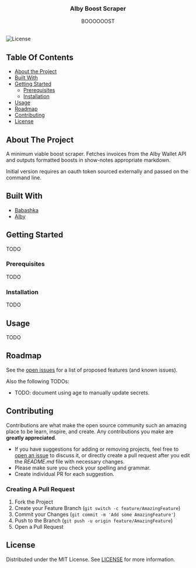 <br/>
<p align="center">
  <h3 align="center">Alby Boost Scraper</h3>

  <p align="center">
    BOOOOOOST
    <br/>
    <br/>
  </p>
</p>

![License](https://img.shields.io/github/license/noblepayne/alby-boost-scraper) 

## Table Of Contents

* [About the Project](#about-the-project)
* [Built With](#built-with)
* [Getting Started](#getting-started)
  * [Prerequisites](#prerequisites)
  * [Installation](#installation)
* [Usage](#usage)
* [Roadmap](#roadmap)
* [Contributing](#contributing)
* [License](#license)

## About The Project

A minimum viable boost scraper. Fetches invoices from the Alby Wallet API and outputs formatted boosts in show-notes appropriate markdown. 

Initial version requires an oauth token sourced externally and passed on the command line. 

## Built With

* [Babashka](https://babashka.org)
* [Alby](https://getalby.com)

## Getting Started

TODO

### Prerequisites

TODO

### Installation

TODO

## Usage

TODO

## Roadmap

See the [open issues](https://github.com/noblepayne/alby-boost-scraper/issues) for a list of proposed features (and known issues).

Also the following TODOs:
- TODO: document using age to manually update secrets.

## Contributing

Contributions are what make the open source community such an amazing place to be learn, inspire, and create. Any contributions you make are **greatly appreciated**.
* If you have suggestions for adding or removing projects, feel free to [open an issue](https://github.com/noblepayne/alby-boost-scraper/issues/new) to discuss it, or directly create a pull request after you edit the *README.md* file with necessary changes.
* Please make sure you check your spelling and grammar.
* Create individual PR for each suggestion.

### Creating A Pull Request

1. Fork the Project
2. Create your Feature Branch (`git switch -c feature/AmazingFeature`)
3. Commit your Changes (`git commit -m 'Add some AmazingFeature'`)
4. Push to the Branch (`git push -u origin feature/AmazingFeature`)
5. Open a Pull Request

## License

Distributed under the MIT License. See [LICENSE](https://github.com/noblepayne/alby-boost-scraper/blob/main/LICENSE.md) for more information.
